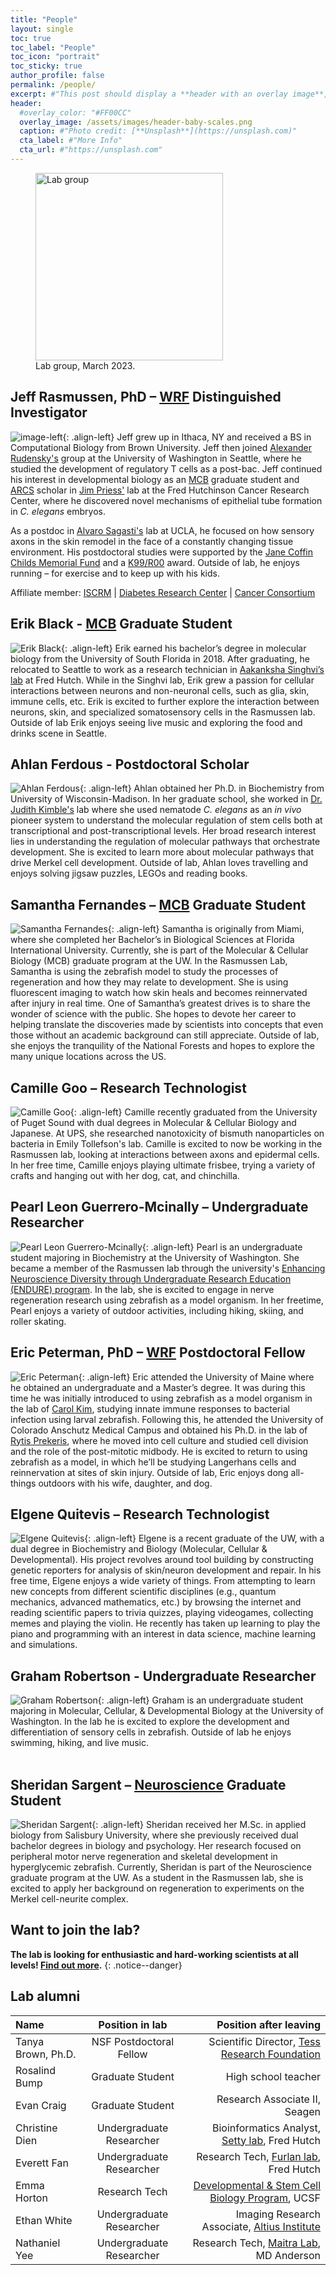 ```yaml
---
title: "People"
layout: single
toc: true
toc_label: "People"
toc_icon: "portrait"
toc_sticky: true
author_profile: false
permalink: /people/
excerpt: #"This post should display a **header with an overlay image**, if the theme supports it."
header:
  #overlay_color: "#FF00CC"
  overlay_image: /assets/images/header-baby-scales.png
  caption: #"Photo credit: [**Unsplash**](https://unsplash.com)"
  cta_label: #"More Info"
  cta_url: #"https://unsplash.com"
---
```

<figure>
  <img src="{{site.url}}/assets/images/2023-ax-crew.jpg" class="align-center" width="300px" alt="Lab group"/>
  <figcaption>Lab group, March 2023.</figcaption>
</figure>

## Jeff Rasmussen, PhD – [WRF](http://www.wrfseattle.org/) Distinguished Investigator
![image-left](https://www.biology.washington.edu/sites/default/files/styles/portrait/public/JeffRas-Headshot-UWBiol.jpg){: .align-left} Jeff grew up in Ithaca, NY and received a BS in Computational Biology from Brown University. Jeff then joined [Alexander Rudensky's](https://www.mskcc.org/research-areas/labs/alexander-rudensky) group at the University of Washington in Seattle, where he studied the development of regulatory T cells as a post-bac. Jeff continued his interest in developmental biology as an [MCB](https://depts.washington.edu/mcb/) graduate student and [ARCS](http://www.seattlearcsfoundation.org/) scholar in [Jim Priess'](http://research.fhcrc.org/priess/en.html) lab at the Fred Hutchinson Cancer Research Center, where he discovered novel mechanisms of epithelial tube formation in *C. elegans* embryos.

As a postdoc in [Alvaro Sagasti's](https://www.mcdb.ucla.edu/Research/Sagasti/Sagasti_lab_home.html) lab at UCLA, he focused on how sensory axons in the skin remodel in the face of a constantly changing tissue environment. His postdoctoral studies were supported by the [Jane Coffin Childs Memorial Fund](http://www.jccfund.org/) and a [K99/R00](https://projectreporter.nih.gov/project_info_description.cfm?aid=9229568&icde=38773434) award. Outside of lab, he enjoys running – for exercise and to keep up with his kids.

Affiliate member: [ISCRM](https://iscrm.uw.edu/) \| [Diabetes Research Center](https://depts.washington.edu/diabetes/) \| [Cancer Consortium](https://www.cancerconsortium.org/en.html)

## Erik Black - [MCB](https://mcb-seattle.edu/) Graduate Student
![Erik Black](/assets/images/erik-black-web.png){: .align-left} Erik earned his bachelor’s degree in molecular biology from the University of South Florida in 2018. After graduating, he relocated to Seattle to work as a research technician in [Aakanksha Singhvi’s lab](https://research.fredhutch.org/singhvi/en.html) at Fred Hutch. While in the Singhvi lab, Erik grew a passion for cellular interactions between neurons and non-neuronal cells, such as glia, skin, immune cells, etc. Erik is excited to further explore the interaction between neurons, skin, and specialized somatosensory cells in the Rasmussen lab. Outside of lab Erik enjoys seeing live music and exploring the food and drinks scene in Seattle.

## Ahlan Ferdous - Postdoctoral Scholar
![Ahlan Ferdous](/assets/images/Ahlan-web.jpg){: .align-left} Ahlan obtained her Ph.D. in Biochemistry from University of Wisconsin-Madison. In her
graduate school, she worked in [Dr. Judith Kimble's](https://kimblelab.biochem.wisc.edu) lab where she used nematode *C. elegans* as an *in vivo* pioneer system to understand the molecular regulation of stem cells both at transcriptional and post-transcriptional levels. Her broad research interest lies in understanding the regulation of molecular pathways that orchestrate development. She is excited to learn more about molecular pathways that drive Merkel cell development. Outside of lab, Ahlan loves travelling and enjoys solving jigsaw puzzles, LEGOs and reading books.

## Samantha Fernandes – [MCB](https://mcb-seattle.edu/) Graduate Student
![Samantha Fernandes](/assets/images/Samantha-Fernandes-pikeplace-web.jpg){: .align-left} Samantha is originally from Miami, where she completed her Bachelor’s in Biological Sciences at Florida International University. Currently, she is part of the Molecular & Cellular Biology (MCB) graduate program at the UW. In the Rasmussen Lab, Samantha is using the zebrafish model to study the processes of regeneration and how they may relate to development. She is using fluorescent imaging to watch how skin heals and becomes reinnervated after injury in real time. One of Samantha’s greatest drives is to share the wonder of science with the public. She hopes to devote her career to helping translate the discoveries made by scientists into concepts that even those without an academic background can still appreciate. Outside of lab, she enjoys the tranquility of the National Forests and hopes to explore the many unique locations across the US.

## Camille Goo – Research Technologist
![Camille Goo](/assets/images/Camille-web.jpg){: .align-left} Camille recently graduated from the University of Puget Sound with dual degrees in Molecular & Cellular Biology and Japanese. At UPS, she researched nanotoxicity of bismuth nanoparticles on bacteria in Emily Tollefson's lab. Camille is excited to now be working in the Rasmussen lab, looking at interactions between axons and epidermal cells. In her free time, Camille enjoys playing ultimate frisbee, trying a variety of crafts and hanging out with her dog, cat, and chinchilla.

## Pearl Leon Guerrero-Mcinally – Undergraduate Researcher
![Pearl Leon Guerrero-Mcinally](/assets/images/Pearl-web.jpg){: .align-left} Pearl is an undergraduate student majoring in Biochemistry at the University of Washington. She became a member of the Rasmussen lab through the university's [Enhancing Neuroscience Diversity through Undergraduate Research Education (ENDURE) program](http://depts.washington.edu/endure/). In the lab, she is excited to engage in nerve regeneration research using zebrafish as a model organism. In her freetime, Pearl enjoys a variety of outdoor activities, including hiking, skiing, and roller skating.

## Eric Peterman, PhD – [WRF](http://wrfseattle.org/fellows.php) Postdoctoral Fellow
![Eric Peterman](/assets/images/Eric-web.jpg){: .align-left} Eric attended the University of Maine where he obtained an undergraduate and a Master’s degree. It was during this time he was initially introduced to using zebrafish as a model organism in the lab of [Carol Kim](https://gsbse.umaine.edu/people/carol-kim/), studying innate immune responses to bacterial infection using larval zebrafish. Following this, he attended the University of Colorado Anschutz Medical Campus and obtained his Ph.D. in the lab of [Rytis Prekeris](https://www.prekerislab.com/), where he moved into cell culture and studied cell division and the role of the post-mitotic midbody. He is excited to return to using zebrafish as a model, in which he’ll be studying Langerhans cells and reinnervation at sites of skin injury. Outside of lab, Eric enjoys dong all-things outdoors with his wife, daughter, and dog.
<a href="https://twitter.com/errricpeterman"><i class="fab fa-fw fa-twitter-square" aria-hidden="true"></i></a>

## Elgene Quitevis – Research Technologist
![Elgene Quitevis](/assets/images/Elgene-web.jpg){: .align-left} Elgene is a recent graduate of the UW, with a dual degree in Biochemistry and Biology (Molecular, Cellular & Developmental). His project revolves around tool building by constructing genetic reporters for analysis of skin/neuron development and repair.  In his free time, Elgene enjoys a wide variety of things. From attempting to learn new concepts from different scientific disciplines (e.g., quantum mechanics, advanced mathematics, etc.) by browsing the internet and reading scientific papers to trivia quizzes, playing videogames, collecting memes and playing the violin. He recently has taken up learning to play the piano and programming with an interest in data science, machine learning and simulations.

## Graham Robertson - Undergraduate Researcher
 ![Graham Robertson](/assets/images/Graham-web.jpg){: .align-left} Graham is an undergraduate student majoring in Molecular, Cellular, & Developmental Biology at the University of Washington. In the lab he is excited to explore the development and differentiation of sensory cells in zebrafish. Outside of lab he enjoys swimming, hiking, and live music.<br><br>

## Sheridan Sargent – [Neuroscience](https://depts.washington.edu/neurogrd/) Graduate Student
![Sheridan Sargent](/assets/images/Sheridan-web.png){: .align-left} Sheridan received her M.Sc. in applied biology from Salisbury University, where she previously received dual bachelor degrees in biology and psychology. Her research focused on peripheral motor nerve regeneration and skeletal development in hyperglycemic zebrafish. Currently, Sheridan is part of the Neuroscience graduate program at the UW. As a student in the Rasmussen lab, she is excited to apply her background on regeneration to experiments on the Merkel cell-neurite complex.


## Want to join the lab?
**The lab is looking for enthusiastic and hard-working scientists at all levels! [Find out more](/join/).** 
{: .notice--danger}

## Lab alumni

| Name | Position in lab | Position after leaving |
|:--------|:-------:|--------:|
| Tanya Brown, Ph.D. <a href="https://twitter.com/TanyaLBrown_14"><i class="fab fa-fw fa-twitter-square" aria-hidden="true"></i></a>  | NSF Postdoctoral Fellow | Scientific Director, [Tess Research Foundation](https://www.tessresearch.org/)   |
| Rosalind Bump | Graduate Student | High school teacher |
| Evan Craig | Graduate Student | Research Associate II, Seagen |
| Christine Dien <a href="https://twitter.com/christine_dien"><i class="fab fa-fw fa-twitter-square" aria-hidden="true"></i></a> | Undergraduate Researcher | Bioinformatics Analyst, [Setty lab](https://research.fhcrc.org/setty/en.html), Fred Hutch |
| Everett Fan  | Undergraduate Researcher | Research Tech, [Furlan lab](https://furlan-lab.github.io/index.html), Fred Hutch  |
| Emma Horton | Research Tech | [Developmental & Stem Cell Biology Program](https://dscb.ucsf.edu/), UCSF |
| Ethan White   | Undergraduate Researcher |  Imaging Research Associate, [Altius Institute](http://www.altius.org/) |
| Nathaniel Yee   | Undergraduate Researcher |  Research Tech, [Maitra Lab](https://www.mdanderson.org/research/departments-labs-institutes/labs/maitra-laboratory.html), MD Anderson |
